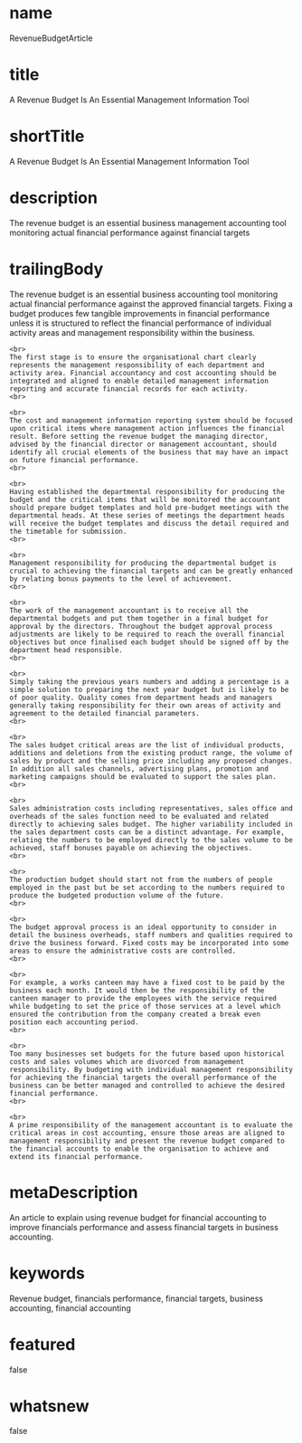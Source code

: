 # name
RevenueBudgetArticle

# title
A Revenue Budget Is An Essential Management Information Tool

# shortTitle
A Revenue Budget Is An Essential Management Information Tool

# description
<span>The revenue budget is an essential business management accounting tool monitoring actual financial performance against financial targets</span>

# trailingBody
<p>
    The revenue budget is an essential business accounting tool monitoring actual financial performance against the approved financial targets. Fixing a budget produces few tangible improvements in financial performance unless it is structured to reflect the financial performance of individual activity areas and management responsibility within the business.
    <br>
     
    <br>
    The first stage is to ensure the organisational chart clearly represents the management responsibility of each department and activity area. Financial accountancy and cost accounting should be integrated and aligned to enable detailed management information reporting and accurate financial records for each activity.
    <br>
     
    <br>
    The cost and management information reporting system should be focused upon critical items where management action influences the financial result. Before setting the revenue budget the managing director, advised by the financial director or management accountant, should identify all crucial elements of the business that may have an impact on future financial performance.
    <br>
     
    <br>
    Having established the departmental responsibility for producing the budget and the critical items that will be monitored the accountant should prepare budget templates and hold pre-budget meetings with the departmental heads. At these series of meetings the department heads will receive the budget templates and discuss the detail required and the timetable for submission.
    <br>
     
    <br>
    Management responsibility for producing the departmental budget is crucial to achieving the financial targets and can be greatly enhanced by relating bonus payments to the level of achievement.
    <br>
     
    <br>
    The work of the management accountant is to receive all the departmental budgets and put them together in a final budget for approval by the directors. Throughout the budget approval process adjustments are likely to be required to reach the overall financial objectives but once finalised each budget should be signed off by the department head responsible.
    <br>
     
    <br>
    Simply taking the previous years numbers and adding a percentage is a simple solution to preparing the next year budget but is likely to be of poor quality. Quality comes from department heads and managers generally taking responsibility for their own areas of activity and agreement to the detailed financial parameters.
    <br>
     
    <br>
    The sales budget critical areas are the list of individual products, additions and deletions from the existing product range, the volume of sales by product and the selling price including any proposed changes. In addition all sales channels, advertising plans, promotion and marketing campaigns should be evaluated to support the sales plan.
    <br>
     
    <br>
    Sales administration costs including representatives, sales office and overheads of the sales function need to be evaluated and related directly to achieving sales budget. The higher variability included in the sales department costs can be a distinct advantage. For example, relating the numbers to be employed directly to the sales volume to be achieved, staff bonuses payable on achieving the objectives.
    <br>
     
    <br>
    The production budget should start not from the numbers of people employed in the past but be set according to the numbers required to produce the budgeted production volume of the future.
    <br>
     
    <br>
    The budget approval process is an ideal opportunity to consider in detail the business overheads, staff numbers and qualities required to drive the business forward. Fixed costs may be incorporated into some areas to ensure the administrative costs are controlled.
    <br>
     
    <br>
    For example, a works canteen may have a fixed cost to be paid by the business each month. It would then be the responsibility of the canteen manager to provide the employees with the service required while budgeting to set the price of those services at a level which ensured the contribution from the company created a break even position each accounting period.
    <br>
     
    <br>
    Too many businesses set budgets for the future based upon historical costs and sales volumes which are divorced from management responsibility. By budgeting with individual management responsibility for achieving the financial targets the overall performance of the business can be better managed and controlled to achieve the desired financial performance.
    <br>
     
    <br>
    A prime responsibility of the management accountant is to evaluate the critical areas in cost accounting, ensure those areas are aligned to management responsibility and present the revenue budget compared to the financial accounts to enable the organisation to achieve and extend its financial performance.
</p>


# metaDescription
An article to explain using revenue budget for financial accounting to improve financials performance and assess financial targets in business accounting.

# keywords
Revenue budget, financials performance, financial targets, business accounting, financial accounting 

# featured
false

# whatsnew
false
